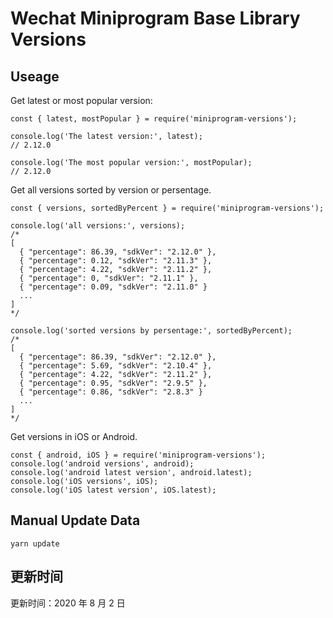 
# Wechat Miniprogram Base Library Versions

## Useage

Get latest or most popular version:

```;
const { latest, mostPopular } = require('miniprogram-versions');

console.log('The latest version:', latest);
// 2.12.0

console.log('The most popular version:', mostPopular);
// 2.12.0

```

Get all versions sorted by version or persentage.

```
const { versions, sortedByPercent } = require('miniprogram-versions');

console.log('all versions:', versions);
/*
[
  { "percentage": 86.39, "sdkVer": "2.12.0" },
  { "percentage": 0.12, "sdkVer": "2.11.3" },
  { "percentage": 4.22, "sdkVer": "2.11.2" },
  { "percentage": 0, "sdkVer": "2.11.1" },
  { "percentage": 0.09, "sdkVer": "2.11.0" }
  ...
]
*/

console.log('sorted versions by persentage:', sortedByPercent);
/*
[
  { "percentage": 86.39, "sdkVer": "2.12.0" },
  { "percentage": 5.69, "sdkVer": "2.10.4" },
  { "percentage": 4.22, "sdkVer": "2.11.2" },
  { "percentage": 0.95, "sdkVer": "2.9.5" },
  { "percentage": 0.86, "sdkVer": "2.8.3" }
  ...
]
*/
```

Get versions in iOS or Android.

```
const { android, iOS } = require('miniprogram-versions');
console.log('android versions', android);
console.log('android latest version', android.latest);
console.log('iOS versions', iOS);
console.log('iOS latest version', iOS.latest);
```

## Manual Update Data

```
yarn update
```

## 更新时间

更新时间：2020 年 8 月 2 日
